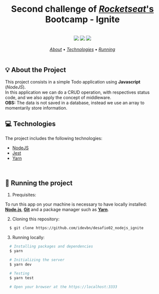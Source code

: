 <h1 align="center">
  <strong>Second challenge of <a href="https://rocketseat.com.br/"><em>Rocketseat</em>'s</a> Bootcamp - Ignite</strong>  
</h1>

<br>

<div align="center">
  <img src="https://img.shields.io/badge/Node.js-43853D?style=for-the-badge&logo=node.js&logoColor=white">
  <img src="https://img.shields.io/badge/-jest-%23C21325?style=for-the-badge&logo=jest&logoColor=white">
  <img src="https://img.shields.io/badge/Yarn-2C8EBB?style=for-the-badge&logo=yarn&logoColor=white">
</div>

<br>

<div align="center">
  <a href="#about"><em>About</em></a> • <a href="#techs"><em>Technologies</em></a> • <a href="#run"><em>Running</em></a>
</div>

<br>

<a id="about"></a>

## :bulb: About the Project

<p>This project consists in a simple Todo application using <strong>Javascript</strong> (<em>NodeJS</em>).
<br>
In this application we can do a CRUD operation, with respectives status code, and we also apply the concept of middleware.
<br>
<strong>OBS:</strong> The data is not saved in a database, instead we use an array to momentarily store information.

<br>

<a id="techs"></a>

## :computer: Technologies

The project includes the following technologies:

- [NodeJS](https://nodejs.org/)
- [Jest](https://jestjs.io/)
- [Yarn](https://yarnpkg.com/)

<br>

<a id="run"></a>

## :memo: Running the project

1. Prequisites:

To run this app on your machine is necessary to have locally installed: **[Node.js](https://nodejs.org/en/)**,  **[Git](https://git-scm.com/)** and a package manager such as **[Yarn](https://yarnpkg.com/)**.
 

2. Cloning this repository:

```sh
  $ git clone https://github.com/idevbn/desafio02_nodejs_ignite
```

3. Running locally:

```sh
  # Installing packages and dependencies
  $ yarn  

  # Initializing the server
  $ yarn dev

  # Testing
  $ yarn test

  # Open your browser at the https://localhost:3333

```
